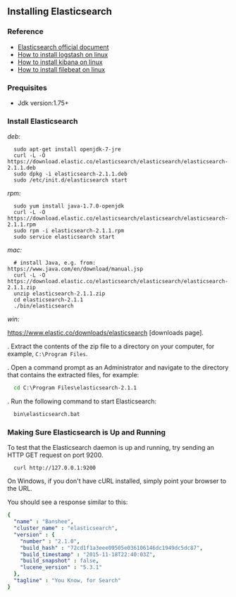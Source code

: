 ## Installing Elasticsearch

### Reference
* [Elasticsearch official document](https://www.elastic.co/guide/en/elasticsearch/reference/current/index.html)
* [How to install logstash on linux ](./logstash-for-linux.md)
* [How to install kibana on linux ](./kibana-for-linux.md)
* [How to install filebeat on linux ](./filebeat.md)

### Prequisites
* Jdk version:1.75+

### Install Elasticsearch 
*deb:*

```shell
  sudo apt-get install openjdk-7-jre
  curl -L -O https://download.elastic.co/elasticsearch/elasticsearch/elasticsearch-2.1.1.deb
  sudo dpkg -i elasticsearch-2.1.1.deb
  sudo /etc/init.d/elasticsearch start
```

*rpm:*

```shell
  sudo yum install java-1.7.0-openjdk
  curl -L -O https://download.elastic.co/elasticsearch/elasticsearch/elasticsearch-2.1.1.rpm
  sudo rpm -i elasticsearch-2.1.1.rpm
  sudo service elasticsearch start
```

*mac:*

```shell
  # install Java, e.g. from: https://www.java.com/en/download/manual.jsp
  curl -L -O https://download.elastic.co/elasticsearch/elasticsearch/elasticsearch-2.1.1.zip
  unzip elasticsearch-2.1.1.zip
  cd elasticsearch-2.1.1
  ./bin/elasticsearch
```
*win:*

https://www.elastic.co/downloads/elasticsearch [downloads page].

. Extract the contents of the zip file to a directory on your computer, for example, `C:\Program Files`.

. Open a command prompt as an Administrator and navigate to the directory that contains the extracted files, for example:
```bat
  cd C:\Program Files\elasticsearch-2.1.1
```
. Run the following command to start Elasticsearch:
```bat
  bin\elasticsearch.bat
```

### Making Sure Elasticsearch is Up and Running

To test that the Elasticsearch daemon is up and running, try sending an HTTP GET
request on port 9200.

```shell
  curl http://127.0.0.1:9200
```
On Windows, if you don't have cURL installed, simply point your browser to the URL.

You should see a response similar to this:
```yaml
{
  "name" : "Banshee",
  "cluster_name" : "elasticsearch",
  "version" : {
    "number" : "2.1.0",
    "build_hash" : "72cd1f1a3eee09505e036106146dc1949dc5dc87",
    "build_timestamp" : "2015-11-18T22:40:03Z",
    "build_snapshot" : false,
    "lucene_version" : "5.3.1"
  },
  "tagline" : "You Know, for Search"
}
```